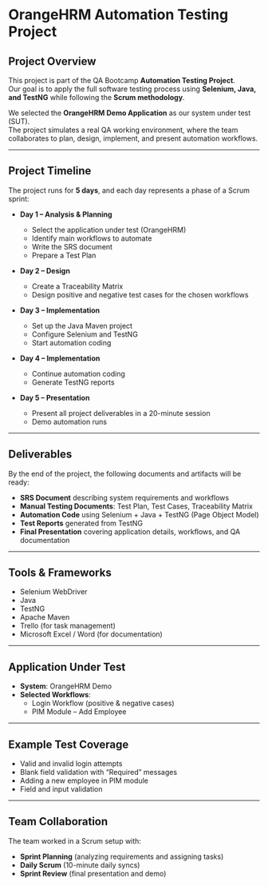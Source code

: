 # OrangeHRM Automation Testing Project

## Project Overview
This project is part of the QA Bootcamp **Automation Testing Project**.  
Our goal is to apply the full software testing process using **Selenium, Java, and TestNG** while following the **Scrum methodology**.

We selected the **OrangeHRM Demo Application** as our system under test (SUT).  
The project simulates a real QA working environment, where the team collaborates to plan, design, implement, and present automation workflows.

---

## Project Timeline
The project runs for **5 days**, and each day represents a phase of a Scrum sprint:

- **Day 1 – Analysis & Planning**
  - Select the application under test (OrangeHRM)
  - Identify main workflows to automate
  - Write the SRS document
  - Prepare a Test Plan

- **Day 2 – Design**
  - Create a Traceability Matrix
  - Design positive and negative test cases for the chosen workflows

- **Day 3 – Implementation**
  - Set up the Java Maven project
  - Configure Selenium and TestNG
  - Start automation coding

- **Day 4 – Implementation**
  - Continue automation coding
  - Generate TestNG reports

- **Day 5 – Presentation**
  - Present all project deliverables in a 20-minute session
  - Demo automation runs

---

## Deliverables
By the end of the project, the following documents and artifacts will be ready:

- **SRS Document** describing system requirements and workflows
- **Manual Testing Documents**: Test Plan, Test Cases, Traceability Matrix
- **Automation Code** using Selenium + Java + TestNG (Page Object Model)
- **Test Reports** generated from TestNG
- **Final Presentation** covering application details, workflows, and QA documentation

---

## Tools & Frameworks
- Selenium WebDriver  
- Java  
- TestNG  
- Apache Maven  
- Trello (for task management)  
- Microsoft Excel / Word (for documentation)  

---

## Application Under Test
- **System**: OrangeHRM Demo  
- **Selected Workflows**:
  - Login Workflow (positive & negative cases)
  - PIM Module – Add Employee  

---

## Example Test Coverage
- Valid and invalid login attempts
- Blank field validation with “Required” messages
- Adding a new employee in PIM module
- Field and input validation

---

## Team Collaboration
The team worked in a Scrum setup with:
- **Sprint Planning** (analyzing requirements and assigning tasks)
- **Daily Scrum** (10-minute daily syncs)
- **Sprint Review** (final presentation and demo)
